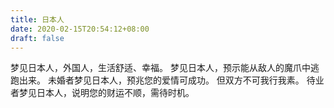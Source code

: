 ```yaml
---
title: 日本人
date: 2020-02-15T20:54:12+08:00
draft: false
---
```


梦见日本人，外国人，生活舒适、幸福。
梦见日本人，预示能从敌人的魔爪中逃跑出来。
未婚者梦见日本人，预兆您的爱情可成功。
但双方不可我行我素。
待业者梦见日本人，说明您的财运不顺，需待时机。
